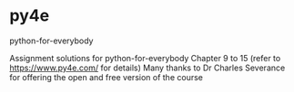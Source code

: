 # py4e
python-for-everybody

Assignment solutions for python-for-everybody Chapter 9 to 15 (refer to https://www.py4e.com/ for details) 
Many thanks to Dr Charles Severance for offering the open and free version of the course
